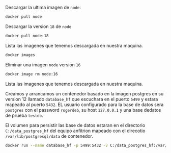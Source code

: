 Descargar la ultima imagen de `node`:

```sh
docker pull node 
```

Descargar la version `18` de `node`
```sh
docker pull node:18 
```

Lista las imagenes que tenemos descargada en nuestra maquina.
```sh
docker images
```

Eliminar una imagen `node` version `16`
```sh
docker image rm node:16
```

Lista las imagenes que tenemos descargada en nuestra maquina.

Creamos y arrancamos un contenedor basado en la imagen postgres en su version 12 llamado `database_hf` que escuchara en el puerto `5499` y estara mapeado al puerto `5432`. EL usuario configurado para la base de datos sera `postgres` con el password `rogerdeb`, su host `127.0.0.1` y una base dedatos de prueba `testdb`. 

El volumen para persistir las base de datos estaran en el directorio `C:/data_postgres_hf` del equipo anfitrion mapeado con el direcotio `/var/lib/postgresql/data` de contenedor.

```sh
docker run --name database_hf -p 5499:5432 -v C:/data_postgres_hf:/var/lib/postgresql/data -e POSTGRES_USER=postgres -e POSTGRES_PASSWORD=rogerdeb -e POSTGRES_DB=testdb -e DATABASE_HOST=127.0.0.1  postgres:12
```
